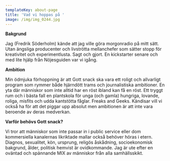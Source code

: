 ```yaml
---
templateKey: about-page
title: 'Vad vi hoppas på '
image: /img/img_0244.jpg
---
```

**Bakgrund**

Jag (Fredrik Söderholm) kände att jag ville göra morgonradio på mitt sätt. Utan ängsliga producenter och livströtta mellanchefer som sätter stopp för  kreativitet och experimentlusta. Sagt och gjort. En kickstarter senare och med lite hjälp från Nöjesguiden var vi igång.   

**Ambition** 

Min ödmjuka förhoppning är att Gott snack ska vara ett roligt och allvarligt program som rymmer både hjärndött trams och journalistiska ambitioner. En yta där människor som inte alltid har en röst ibland kan få en röst. Ett tryggt rum och i bästa fall en plantskola för unga (och gamla) hungriga, lovande, roliga, misfits och udda kantstötta fåglar. Freaks and Geeks. Kändisar vill vi också ha för att det piggar upp absolut men ambitionen är att inte vara beroende av deras medverkan. 

**Varför behövs Gott snack?** 

Vi tror att människor som inte passar in i public service eller dom kommersiella kanalernas likriktade mallar också behöver höras i etern. Diagnos, sexualitet, kön, ursprung, religös åskådning, socioekonomisk bakgrund, ålder, politisk hemvist är ovidkommande. Jag är ute efter en oväntad och spännande MIX av människor från alla samhällsskikt.
